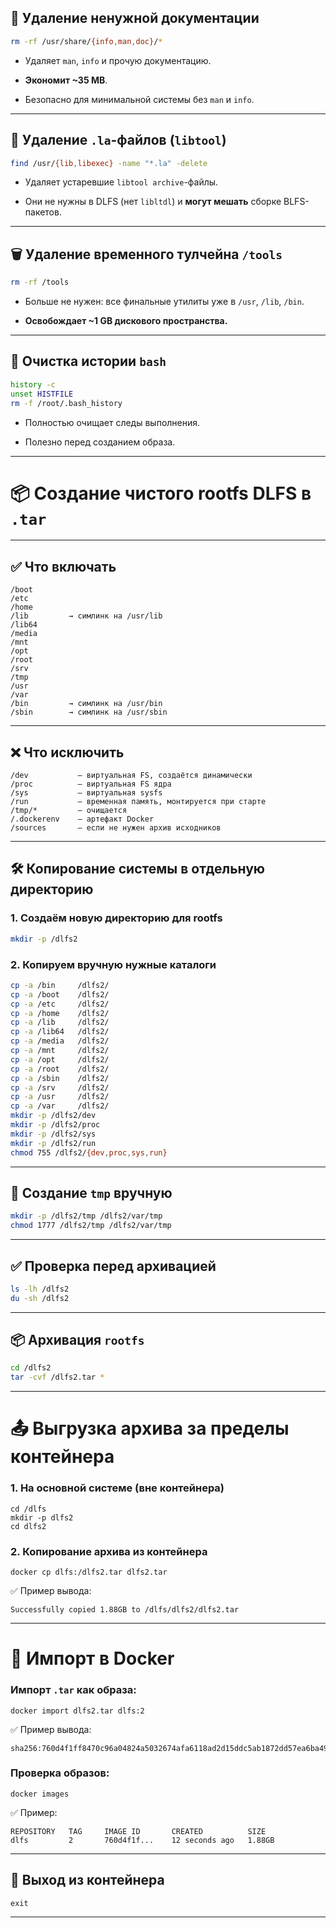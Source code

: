
## 📘 Удаление ненужной документации

```bash
rm -rf /usr/share/{info,man,doc}/*
```

- Удаляет `man`, `info` и прочую документацию.
    
- **Экономит ~35 MB**.
    
- Безопасно для минимальной системы без `man` и `info`.
    

---

## 🧨 Удаление `.la`-файлов (`libtool`)

```bash
find /usr/{lib,libexec} -name "*.la" -delete
```

- Удаляет устаревшие `libtool archive`-файлы.
    
- Они не нужны в DLFS (нет `libltdl`) и **могут мешать** сборке BLFS-пакетов.
    

---

## 🗑 Удаление временного тулчейна `/tools`

```bash
rm -rf /tools
```

- Больше не нужен: все финальные утилиты уже в `/usr`, `/lib`, `/bin`.
    
- **Освобождает ~1 GB дискового пространства.**
    

---

## 🔐 Очистка истории `bash`

```bash
history -c
unset HISTFILE
rm -f /root/.bash_history
```

- Полностью очищает следы выполнения.
    
- Полезно перед созданием образа.
    

---

# 📦 Создание чистого rootfs DLFS в `.tar`

---

## ✅ Что включать

```text
/boot
/etc
/home
/lib         → симлинк на /usr/lib
/lib64
/media
/mnt
/opt
/root
/srv
/tmp
/usr
/var
/bin         → симлинк на /usr/bin
/sbin        → симлинк на /usr/sbin
```

---

## ❌ Что исключить

```text
/dev           — виртуальная FS, создаётся динамически
/proc          — виртуальная FS ядра
/sys           — виртуальная sysfs
/run           — временная память, монтируется при старте
/tmp/*         — очищается
/.dockerenv    — артефакт Docker
/sources       — если не нужен архив исходников
```

---

## 🛠 Копирование системы в отдельную директорию

### 1. Создаём новую директорию для rootfs

```bash
mkdir -p /dlfs2
```

### 2. Копируем вручную нужные каталоги

```bash
cp -a /bin     /dlfs2/
cp -a /boot    /dlfs2/
cp -a /etc     /dlfs2/
cp -a /home    /dlfs2/
cp -a /lib     /dlfs2/
cp -a /lib64   /dlfs2/
cp -a /media   /dlfs2/
cp -a /mnt     /dlfs2/
cp -a /opt     /dlfs2/
cp -a /root    /dlfs2/
cp -a /sbin    /dlfs2/
cp -a /srv     /dlfs2/
cp -a /usr     /dlfs2/
cp -a /var     /dlfs2/
mkdir -p /dlfs2/dev
mkdir -p /dlfs2/proc
mkdir -p /dlfs2/sys
mkdir -p /dlfs2/run
chmod 755 /dlfs2/{dev,proc,sys,run}
```

---

## 🧹 Создание `tmp` вручную

```bash
mkdir -p /dlfs2/tmp /dlfs2/var/tmp
chmod 1777 /dlfs2/tmp /dlfs2/var/tmp
```

---

## ✅ Проверка перед архивацией

```bash
ls -lh /dlfs2
du -sh /dlfs2
```

---

## 📦 Архивация `rootfs`

```bash
cd /dlfs2
tar -cvf /dlfs2.tar *
```

---

# 📤 Выгрузка архива за пределы контейнера

### 1. На основной системе (вне контейнера)

```text
cd /dlfs
mkdir -p dlfs2
cd dlfs2
```

### 2. Копирование архива из контейнера

```text
docker cp dlfs:/dlfs2.tar dlfs2.tar
```

✅ Пример вывода:

```text
Successfully copied 1.88GB to /dlfs/dlfs2/dlfs2.tar
```

---

# 🐳 Импорт в Docker

### Импорт `.tar` как образа:

```text
docker import dlfs2.tar dlfs:2
```

✅ Пример вывода:

```text
sha256:760d4f1ff8470c96a04824a5032674afa6118ad2d15ddc5ab1872dd57ea6ba49
```

### Проверка образов:

```text
docker images
```

✅ Пример:

```text
REPOSITORY   TAG     IMAGE ID       CREATED          SIZE
dlfs         2       760d4f1f...    12 seconds ago   1.88GB
```

---

## 🚪 Выход из контейнера

```text
exit
```

---
